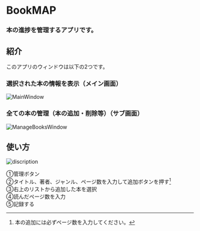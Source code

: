 
# BookMAP
### 本の進捗を管理するアプリです。



## 紹介
このアプリのウィンドウは以下の2つです。
### 選択された本の情報を表示（メイン画面）
![MainWindow](https://github.com/kendama5ko/bookmap/assets/146686157/749f2619-3910-4610-88ab-d5ac95a59bbb)
<br>

### 全ての本の管理（本の追加・削除等）（サブ画面）
![ManageBooksWindow](https://github.com/kendama5ko/bookmap/assets/146686157/515fee1b-fc14-45f2-83cb-d6b25174c1f9)

## 使い方
![discription](https://github.com/kendama5ko/bookmap_ver_Json/assets/146686157/8e83128a-ecdd-4692-b254-f36d560db2cd)

①管理ボタン  
②タイトル、著者、ジャンル、ページ数を入力して追加ボタンを押す[^1]  
③右上のリストから追加した本を選択  
④読んだページ数を入力  
⑤記録する  
[^1]: 本の追加には必ずページ数を入力してください。  



